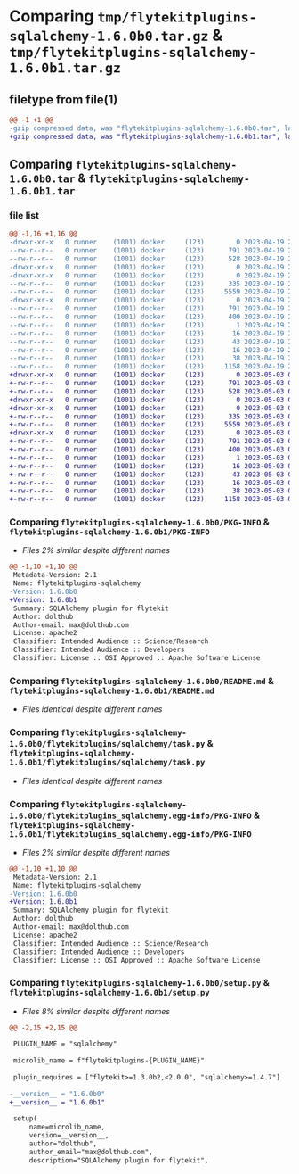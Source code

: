 # Comparing `tmp/flytekitplugins-sqlalchemy-1.6.0b0.tar.gz` & `tmp/flytekitplugins-sqlalchemy-1.6.0b1.tar.gz`

## filetype from file(1)

```diff
@@ -1 +1 @@
-gzip compressed data, was "flytekitplugins-sqlalchemy-1.6.0b0.tar", last modified: Wed Apr 19 20:54:35 2023, max compression
+gzip compressed data, was "flytekitplugins-sqlalchemy-1.6.0b1.tar", last modified: Wed May  3 04:48:13 2023, max compression
```

## Comparing `flytekitplugins-sqlalchemy-1.6.0b0.tar` & `flytekitplugins-sqlalchemy-1.6.0b1.tar`

### file list

```diff
@@ -1,16 +1,16 @@
-drwxr-xr-x   0 runner    (1001) docker     (123)        0 2023-04-19 20:54:35.875169 flytekitplugins-sqlalchemy-1.6.0b0/
--rw-r--r--   0 runner    (1001) docker     (123)      791 2023-04-19 20:54:35.875169 flytekitplugins-sqlalchemy-1.6.0b0/PKG-INFO
--rw-r--r--   0 runner    (1001) docker     (123)      528 2023-04-19 20:54:06.000000 flytekitplugins-sqlalchemy-1.6.0b0/README.md
-drwxr-xr-x   0 runner    (1001) docker     (123)        0 2023-04-19 20:54:35.871169 flytekitplugins-sqlalchemy-1.6.0b0/flytekitplugins/
-drwxr-xr-x   0 runner    (1001) docker     (123)        0 2023-04-19 20:54:35.875169 flytekitplugins-sqlalchemy-1.6.0b0/flytekitplugins/sqlalchemy/
--rw-r--r--   0 runner    (1001) docker     (123)      335 2023-04-19 20:54:06.000000 flytekitplugins-sqlalchemy-1.6.0b0/flytekitplugins/sqlalchemy/__init__.py
--rw-r--r--   0 runner    (1001) docker     (123)     5559 2023-04-19 20:54:06.000000 flytekitplugins-sqlalchemy-1.6.0b0/flytekitplugins/sqlalchemy/task.py
-drwxr-xr-x   0 runner    (1001) docker     (123)        0 2023-04-19 20:54:35.875169 flytekitplugins-sqlalchemy-1.6.0b0/flytekitplugins_sqlalchemy.egg-info/
--rw-r--r--   0 runner    (1001) docker     (123)      791 2023-04-19 20:54:35.000000 flytekitplugins-sqlalchemy-1.6.0b0/flytekitplugins_sqlalchemy.egg-info/PKG-INFO
--rw-r--r--   0 runner    (1001) docker     (123)      400 2023-04-19 20:54:35.000000 flytekitplugins-sqlalchemy-1.6.0b0/flytekitplugins_sqlalchemy.egg-info/SOURCES.txt
--rw-r--r--   0 runner    (1001) docker     (123)        1 2023-04-19 20:54:35.000000 flytekitplugins-sqlalchemy-1.6.0b0/flytekitplugins_sqlalchemy.egg-info/dependency_links.txt
--rw-r--r--   0 runner    (1001) docker     (123)       16 2023-04-19 20:54:35.000000 flytekitplugins-sqlalchemy-1.6.0b0/flytekitplugins_sqlalchemy.egg-info/namespace_packages.txt
--rw-r--r--   0 runner    (1001) docker     (123)       43 2023-04-19 20:54:35.000000 flytekitplugins-sqlalchemy-1.6.0b0/flytekitplugins_sqlalchemy.egg-info/requires.txt
--rw-r--r--   0 runner    (1001) docker     (123)       16 2023-04-19 20:54:35.000000 flytekitplugins-sqlalchemy-1.6.0b0/flytekitplugins_sqlalchemy.egg-info/top_level.txt
--rw-r--r--   0 runner    (1001) docker     (123)       38 2023-04-19 20:54:35.875169 flytekitplugins-sqlalchemy-1.6.0b0/setup.cfg
--rw-r--r--   0 runner    (1001) docker     (123)     1158 2023-04-19 20:54:25.000000 flytekitplugins-sqlalchemy-1.6.0b0/setup.py
+drwxr-xr-x   0 runner    (1001) docker     (123)        0 2023-05-03 04:48:13.336323 flytekitplugins-sqlalchemy-1.6.0b1/
+-rw-r--r--   0 runner    (1001) docker     (123)      791 2023-05-03 04:48:13.336323 flytekitplugins-sqlalchemy-1.6.0b1/PKG-INFO
+-rw-r--r--   0 runner    (1001) docker     (123)      528 2023-05-03 04:47:44.000000 flytekitplugins-sqlalchemy-1.6.0b1/README.md
+drwxr-xr-x   0 runner    (1001) docker     (123)        0 2023-05-03 04:48:13.332323 flytekitplugins-sqlalchemy-1.6.0b1/flytekitplugins/
+drwxr-xr-x   0 runner    (1001) docker     (123)        0 2023-05-03 04:48:13.332323 flytekitplugins-sqlalchemy-1.6.0b1/flytekitplugins/sqlalchemy/
+-rw-r--r--   0 runner    (1001) docker     (123)      335 2023-05-03 04:47:44.000000 flytekitplugins-sqlalchemy-1.6.0b1/flytekitplugins/sqlalchemy/__init__.py
+-rw-r--r--   0 runner    (1001) docker     (123)     5559 2023-05-03 04:47:44.000000 flytekitplugins-sqlalchemy-1.6.0b1/flytekitplugins/sqlalchemy/task.py
+drwxr-xr-x   0 runner    (1001) docker     (123)        0 2023-05-03 04:48:13.332323 flytekitplugins-sqlalchemy-1.6.0b1/flytekitplugins_sqlalchemy.egg-info/
+-rw-r--r--   0 runner    (1001) docker     (123)      791 2023-05-03 04:48:13.000000 flytekitplugins-sqlalchemy-1.6.0b1/flytekitplugins_sqlalchemy.egg-info/PKG-INFO
+-rw-r--r--   0 runner    (1001) docker     (123)      400 2023-05-03 04:48:13.000000 flytekitplugins-sqlalchemy-1.6.0b1/flytekitplugins_sqlalchemy.egg-info/SOURCES.txt
+-rw-r--r--   0 runner    (1001) docker     (123)        1 2023-05-03 04:48:13.000000 flytekitplugins-sqlalchemy-1.6.0b1/flytekitplugins_sqlalchemy.egg-info/dependency_links.txt
+-rw-r--r--   0 runner    (1001) docker     (123)       16 2023-05-03 04:48:13.000000 flytekitplugins-sqlalchemy-1.6.0b1/flytekitplugins_sqlalchemy.egg-info/namespace_packages.txt
+-rw-r--r--   0 runner    (1001) docker     (123)       43 2023-05-03 04:48:13.000000 flytekitplugins-sqlalchemy-1.6.0b1/flytekitplugins_sqlalchemy.egg-info/requires.txt
+-rw-r--r--   0 runner    (1001) docker     (123)       16 2023-05-03 04:48:13.000000 flytekitplugins-sqlalchemy-1.6.0b1/flytekitplugins_sqlalchemy.egg-info/top_level.txt
+-rw-r--r--   0 runner    (1001) docker     (123)       38 2023-05-03 04:48:13.336323 flytekitplugins-sqlalchemy-1.6.0b1/setup.cfg
+-rw-r--r--   0 runner    (1001) docker     (123)     1158 2023-05-03 04:48:03.000000 flytekitplugins-sqlalchemy-1.6.0b1/setup.py
```

### Comparing `flytekitplugins-sqlalchemy-1.6.0b0/PKG-INFO` & `flytekitplugins-sqlalchemy-1.6.0b1/PKG-INFO`

 * *Files 2% similar despite different names*

```diff
@@ -1,10 +1,10 @@
 Metadata-Version: 2.1
 Name: flytekitplugins-sqlalchemy
-Version: 1.6.0b0
+Version: 1.6.0b1
 Summary: SQLAlchemy plugin for flytekit
 Author: dolthub
 Author-email: max@dolthub.com
 License: apache2
 Classifier: Intended Audience :: Science/Research
 Classifier: Intended Audience :: Developers
 Classifier: License :: OSI Approved :: Apache Software License
```

### Comparing `flytekitplugins-sqlalchemy-1.6.0b0/README.md` & `flytekitplugins-sqlalchemy-1.6.0b1/README.md`

 * *Files identical despite different names*

### Comparing `flytekitplugins-sqlalchemy-1.6.0b0/flytekitplugins/sqlalchemy/task.py` & `flytekitplugins-sqlalchemy-1.6.0b1/flytekitplugins/sqlalchemy/task.py`

 * *Files identical despite different names*

### Comparing `flytekitplugins-sqlalchemy-1.6.0b0/flytekitplugins_sqlalchemy.egg-info/PKG-INFO` & `flytekitplugins-sqlalchemy-1.6.0b1/flytekitplugins_sqlalchemy.egg-info/PKG-INFO`

 * *Files 2% similar despite different names*

```diff
@@ -1,10 +1,10 @@
 Metadata-Version: 2.1
 Name: flytekitplugins-sqlalchemy
-Version: 1.6.0b0
+Version: 1.6.0b1
 Summary: SQLAlchemy plugin for flytekit
 Author: dolthub
 Author-email: max@dolthub.com
 License: apache2
 Classifier: Intended Audience :: Science/Research
 Classifier: Intended Audience :: Developers
 Classifier: License :: OSI Approved :: Apache Software License
```

### Comparing `flytekitplugins-sqlalchemy-1.6.0b0/setup.py` & `flytekitplugins-sqlalchemy-1.6.0b1/setup.py`

 * *Files 8% similar despite different names*

```diff
@@ -2,15 +2,15 @@
 
 PLUGIN_NAME = "sqlalchemy"
 
 microlib_name = f"flytekitplugins-{PLUGIN_NAME}"
 
 plugin_requires = ["flytekit>=1.3.0b2,<2.0.0", "sqlalchemy>=1.4.7"]
 
-__version__ = "1.6.0b0"
+__version__ = "1.6.0b1"
 
 setup(
     name=microlib_name,
     version=__version__,
     author="dolthub",
     author_email="max@dolthub.com",
     description="SQLAlchemy plugin for flytekit",
```

